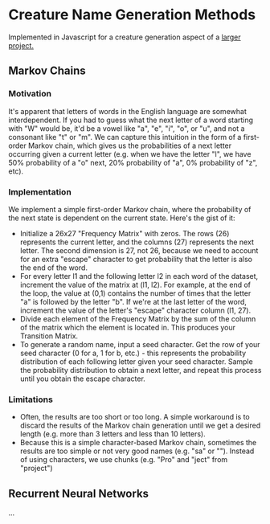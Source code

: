 # Creature Name Generation Methods

Implemented in Javascript for a creature generation aspect of a [larger project.](https://github.com/leungjch/gotta-task-em-all)

## Markov Chains

### Motivation

It's apparent that letters of words in the English language are somewhat interdependent. If you had to guess what the next letter of a word starting with "W" would be, it'd be a vowel like "a", "e", "i", "o", or "u", and not a consonant like "t" or "m". We can capture this intuition in the form of a first-order Markov chain, which gives us the probabilities of a next letter occurring given a current letter (e.g. when we have the letter "l", we have 50% probability of a "o" next, 20% probability of "a", 0% probability of "z", etc).

### Implementation

We implement a simple first-order Markov chain, where the probability of the next state is dependent on the current state. Here's the gist of it:

- Initialize a 26x27 "Frequency Matrix" with zeros. The rows (26) represents the current letter, and the columns (27) represents the next letter. The second dimension is 27, not 26, because we need to account for an extra "escape" character to get probability that the letter is also the end of the word. 
- For every letter l1 and the following letter l2 in each word of the dataset, increment the value of the matrix at (l1, l2).  For example, at the end of the loop, the value at (0,1) contains the number of times that the letter "a" is followed by the letter "b". If we're at the last letter of the word, increment the value of the letter's "escape" character column (l1, 27). 
- Divide each element of the Frequency Matrix by the sum of the column of the matrix which the element is located in. This produces your Transition Matrix.
- To generate a random name, input a seed character. Get the row of your seed character (0 for a, 1 for b, etc.) - this represents the probability distribution of each following letter given your seed character. Sample the probability distribution to obtain a next letter, and repeat this process until you obtain the escape character. 

### Limitations

- Often, the results are too short or too long. A simple workaround is to discard the results of the Markov chain generation until we get a desired length (e.g. more than 3 letters and less than 10 letters).
- Because this is a simple character-based Markov chain, sometimes the results are too simple or not very good names (e.g. "sa" or ""). Instead of using characters, we use chunks (e.g. "Pro" and "ject" from "project")

## Recurrent Neural Networks

...

